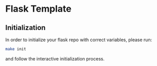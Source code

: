# Flask Template

## Initialization
In order to initialize your flask repo with correct variables, please run:
```bash
make init
```
and follow the interactive initialization process.
